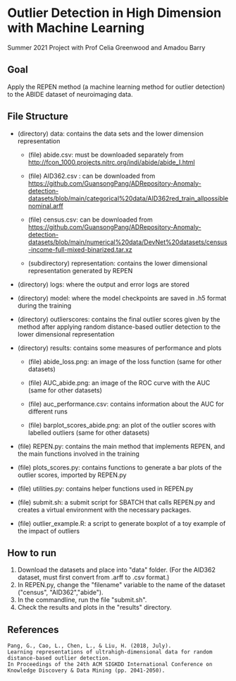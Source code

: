 # Outlier Detection in High Dimension with Machine Learning
Summer 2021 Project with Prof Celia Greenwood and Amadou Barry

## Goal
Apply the REPEN method (a machine learning method for outlier detection) to the ABIDE dataset of neuroimaging data.

## File Structure
- (directory) data: contains the data sets and the lower dimension representation
	
   - (file) abide.csv: must be downloaded separately from http://fcon_1000.projects.nitrc.org/indi/abide/abide_I.html
	
   - (file) AID362.csv : can be downloaded from https://github.com/GuansongPang/ADRepository-Anomaly-detection-datasets/blob/main/categorical%20data/AID362red_train_allpossiblenominal.arff
	
   - (file) census.csv: can be downloaded from https://github.com/GuansongPang/ADRepository-Anomaly-detection-datasets/blob/main/numerical%20data/DevNet%20datasets/census-income-full-mixed-binarized.tar.xz
	
   - (subdirectory) representation: contains the lower dimensional representation generated by REPEN

- (directory) logs: where the output and error logs are stored

- (directory) model: where the model checkpoints are saved in .h5 format during the training

- (directory) outlierscores: contains the final outlier scores given by the method after applying random distance-based outlier detection to the lower dimensional representation

- (directory) results: contains some measures of performance and plots
	
   - (file) abide_loss.png: an image of the loss function (same for other datasets)
	
   - (file) AUC_abide.png: an image of the ROC curve with the AUC (same for other datasets)
	
   - (file) auc_performance.csv: contains information about the AUC for different runs
	
   - (file) barplot_scores_abide.png: an plot of the outlier scores with labelled outliers (same for other datasets)

- (file) REPEN.py: contains the main method that implements REPEN, and the main functions involved in the training

- (file) plots_scores.py: contains functions to generate a bar plots of the outlier scores, imported by REPEN.py

- (file) utilities.py: contains helper functions used in REPEN.py

- (file) submit.sh: a submit script for SBATCH that calls REPEN.py and creates a virtual environment with the necessary packages.

- (file) outlier_example.R: a script to generate boxplot of a toy example of the impact of outliers

## How to run
1. Download the datasets and place into "data" folder. (For the AID362 dataset, must first convert from .arff to .csv format.)
2. In REPEN.py, change the "filename" variable to the name of the dataset ("census", "AID362","abide").
3. In the commandline, run the file "submit.sh".
4. Check the results and plots in the "results" directory.


## References
	Pang, G., Cao, L., Chen, L., & Liu, H. (2018, July).
	Learning representations of ultrahigh-dimensional data for random distance-based outlier detection.
	In Proceedings of the 24th ACM SIGKDD International Conference on Knowledge Discovery & Data Mining (pp. 2041-2050).
